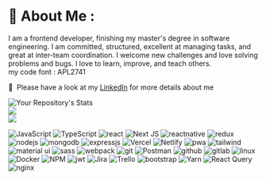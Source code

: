 # 💫 About Me :
 
I am a frontend developer, finishing my master's degree in software engineering. I am committed, structured, excellent at managing tasks, and great at inter-team coordination. I welcome new challenges and love solving problems and bugs. I love to learn, improve, and teach others.<br/>
my code font : APL2741 
 
📄 &nbsp;Please have a look at my [LinkedIn](https://www.linkedin.com/in/esrafil-elahi/) for more details about me 


![Your Repository's Stats](https://github-readme-stats.vercel.app/api?username=esrafilelahi&show_icons=true)<br/>
![](https://github-readme-streak-stats.herokuapp.com/?user=esrafilelahi&theme=buefy&hide_border=false)<br/>
![](https://github-readme-stats.vercel.app/api/top-langs/?username=esrafilelahi&theme=buefy&hide_border=false&include_all_commits=false&count_private=false&layout=compact)

![JavaScript](https://img.shields.io/badge/JavaScript-F7DF1E?style=for-the-badge&logo=javascript&logoColor=black)
![TypeScript](	https://img.shields.io/badge/TypeScript-007ACC?style=for-the-badge&logo=typescript&logoColor=white)
![react](https://img.shields.io/badge/React-20232A?style=for-the-badge&logo=react&logoColor=61DAFB)
![Next JS](https://img.shields.io/badge/Next-black?style=for-the-badge&logo=next.js&logoColor=white)
![reactnative](https://img.shields.io/badge/React_Native-20232A?style=for-the-badge&logo=react&logoColor=61DAFB)
![redux](https://img.shields.io/badge/Redux-593D88?style=for-the-badge&logo=redux&logoColor=white)
![nodejs](	https://img.shields.io/badge/Node.js-43853D?style=for-the-badge&logo=node.js&logoColor=white)
![mongodb](https://img.shields.io/badge/MongoDB-4EA94B?style=for-the-badge&logo=mongodb&logoColor=white)
![expressjs](https://img.shields.io/badge/Express.js-404D59?style=for-the-badge)
![Vercel](https://img.shields.io/badge/vercel-%23000000.svg?style=for-the-badge&logo=vercel&logoColor=white)
![Netlify](https://img.shields.io/badge/netlify-%230A0FFF.svg?style=for-the-badge&logo=Netlify&logoColor=white)
![pwa](	https://img.shields.io/badge/pwa-43853D?style=for-the-badge&logo=pwa&logoColor=white)
![tailwind](https://img.shields.io/badge/Tailwind_CSS-38B2AC?style=for-the-badge&logo=tailwind-css&logoColor=white)
![material ui](https://img.shields.io/badge/Material--UI-0081CB?style=for-the-badge&logo=material-ui&logoColor=white)
![sass](https://img.shields.io/badge/Sass-CC6699?style=for-the-badge&logo=sass&logoColor=white)
![webpack](	https://img.shields.io/badge/webpack-007ACC?style=for-the-badge&logo=webpack&logoColor=white)
![git](https://img.shields.io/badge/GIT-E44C30?style=for-the-badge&logo=git&logoColor=white)
![Postman](https://img.shields.io/badge/Postman-FF6C37?style=for-the-badge&logo=postman&logoColor=white) 
![github](https://img.shields.io/badge/GitHub-100000?style=for-the-badge&logo=github&logoColor=white)
![gitlab](https://img.shields.io/badge/GitLab-500050?style=for-the-badge&logo=gitlab&logoColor=orange)
![linux](https://img.shields.io/badge/Linux-FCC624?style=for-the-badge&logo=linux&logoColor=black) 
![Docker](https://img.shields.io/badge/docker-%230db7ed.svg?style=for-the-badge&logo=docker&logoColor=white)
![NPM](https://img.shields.io/badge/-NPM-CB3837?style=for-the-badge&logo=npm&logoColor=white)
![jwt](https://img.shields.io/badge/json%20web%20tokens-323330?style=for-the-badge&logo=json-web-tokens&logoColor=pink)
![Jira](https://img.shields.io/badge/jira-%230A0FFF.svg?style=for-the-badge&logo=jira&logoColor=white)
![Trello](https://img.shields.io/badge/trello-007ACC.svg?style=for-the-badge&logo=trello&logoColor=white)
![bootstrap](https://img.shields.io/badge/Bootstrap-563D7C?style=for-the-badge&logo=bootstrap&logoColor=white)
![Yarn](https://img.shields.io/badge/yarn-007ACC?style=for-the-badge&logo=yarn&logoColor=white)
![React Query](https://img.shields.io/badge/react_query-CB3837?style=for-the-badge&logo=reactquery&logoColor=white)
![nginx](	https://img.shields.io/badge/nginx-43853D?style=for-the-badge&logo=nginx&logoColor=white)




